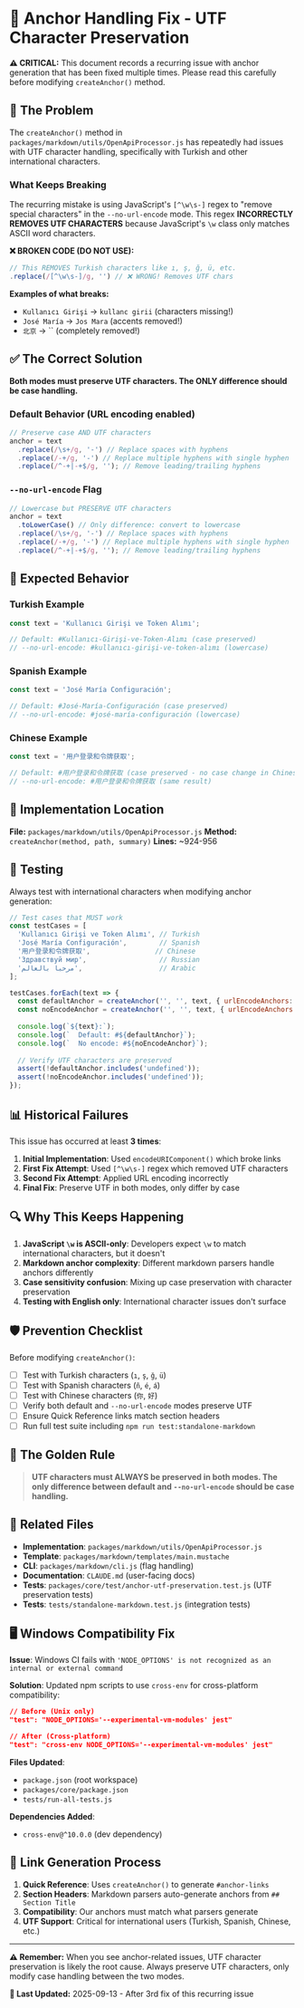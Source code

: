 # 🔗 Anchor Handling Fix - UTF Character Preservation

**⚠️ CRITICAL:** This document records a recurring issue with anchor generation that has been fixed multiple times. Please read this carefully before modifying `createAnchor()` method.

## 🚨 The Problem

The `createAnchor()` method in `packages/markdown/utils/OpenApiProcessor.js` has repeatedly had issues with UTF character handling, specifically with Turkish and other international characters.

### What Keeps Breaking

The recurring mistake is using JavaScript's `[^\w\s-]` regex to "remove special characters" in the `--no-url-encode` mode. This regex **INCORRECTLY REMOVES UTF CHARACTERS** because JavaScript's `\w` class only matches ASCII word characters.

**❌ BROKEN CODE (DO NOT USE):**
```javascript
// This REMOVES Turkish characters like ı, ş, ğ, ü, etc.
.replace(/[^\w\s-]/g, '') // ❌ WRONG! Removes UTF chars
```

**Examples of what breaks:**
- `Kullanıcı Girişi` → `kullanc girii` (characters missing!)
- `José María` → `Jos Mara` (accents removed!)
- `北京` → `` (completely removed!)

## ✅ The Correct Solution

**Both modes must preserve UTF characters. The ONLY difference should be case handling.**

### Default Behavior (URL encoding enabled)
```javascript
// Preserve case AND UTF characters
anchor = text
  .replace(/\s+/g, '-') // Replace spaces with hyphens
  .replace(/-+/g, '-') // Replace multiple hyphens with single hyphen
  .replace(/^-+|-+$/g, ''); // Remove leading/trailing hyphens
```

### `--no-url-encode` Flag
```javascript
// Lowercase but PRESERVE UTF characters
anchor = text
  .toLowerCase() // Only difference: convert to lowercase
  .replace(/\s+/g, '-') // Replace spaces with hyphens
  .replace(/-+/g, '-') // Replace multiple hyphens with single hyphen
  .replace(/^-+|-+$/g, ''); // Remove leading/trailing hyphens
```

## 🎯 Expected Behavior

### Turkish Example
```javascript
const text = 'Kullanıcı Girişi ve Token Alımı';

// Default: #Kullanıcı-Girişi-ve-Token-Alımı (case preserved)
// --no-url-encode: #kullanıcı-girişi-ve-token-alımı (lowercase)
```

### Spanish Example
```javascript
const text = 'José María Configuración';

// Default: #José-María-Configuración (case preserved)
// --no-url-encode: #josé-maría-configuración (lowercase)
```

### Chinese Example
```javascript
const text = '用户登录和令牌获取';

// Default: #用户登录和令牌获取 (case preserved - no case change in Chinese)
// --no-url-encode: #用户登录和令牌获取 (same result)
```

## 🔧 Implementation Location

**File:** `packages/markdown/utils/OpenApiProcessor.js`
**Method:** `createAnchor(method, path, summary)`
**Lines:** ~924-956

## 🧪 Testing

Always test with international characters when modifying anchor generation:

```javascript
// Test cases that MUST work
const testCases = [
  'Kullanıcı Girişi ve Token Alımı', // Turkish
  'José María Configuración',        // Spanish
  '用户登录和令牌获取',                // Chinese
  'Здравствуй мир',                  // Russian
  'مرحبا بالعالم',                   // Arabic
];

testCases.forEach(text => {
  const defaultAnchor = createAnchor('', '', text, { urlEncodeAnchors: true });
  const noEncodeAnchor = createAnchor('', '', text, { urlEncodeAnchors: false });
  
  console.log(`${text}:`);
  console.log(`  Default: #${defaultAnchor}`);
  console.log(`  No encode: #${noEncodeAnchor}`);
  
  // Verify UTF characters are preserved
  assert(!defaultAnchor.includes('undefined'));
  assert(!noEncodeAnchor.includes('undefined'));
});
```

## 📊 Historical Failures

This issue has occurred at least **3 times**:

1. **Initial Implementation**: Used `encodeURIComponent()` which broke links
2. **First Fix Attempt**: Used `[^\w\s-]` regex which removed UTF characters
3. **Second Fix Attempt**: Applied URL encoding incorrectly
4. **Final Fix**: Preserve UTF in both modes, only differ by case

## 🔍 Why This Keeps Happening

1. **JavaScript `\w` is ASCII-only**: Developers expect `\w` to match international characters, but it doesn't
2. **Markdown anchor complexity**: Different markdown parsers handle anchors differently
3. **Case sensitivity confusion**: Mixing up case preservation with character preservation
4. **Testing with English only**: International character issues don't surface

## 🛡️ Prevention Checklist

Before modifying `createAnchor()`:

- [ ] Test with Turkish characters (`ı`, `ş`, `ğ`, `ü`)
- [ ] Test with Spanish characters (`ñ`, `é`, `á`)  
- [ ] Test with Chinese characters (`你`, `好`)
- [ ] Verify both default and `--no-url-encode` modes preserve UTF
- [ ] Ensure Quick Reference links match section headers
- [ ] Run full test suite including `npm run test:standalone-markdown`

## 🎯 The Golden Rule

> **UTF characters must ALWAYS be preserved in both modes. The only difference between default and `--no-url-encode` should be case handling.**

## 📝 Related Files

- **Implementation**: `packages/markdown/utils/OpenApiProcessor.js`
- **Template**: `packages/markdown/templates/main.mustache`
- **CLI**: `packages/markdown/cli.js` (flag handling)
- **Documentation**: `CLAUDE.md` (user-facing docs)
- **Tests**: `packages/core/test/anchor-utf-preservation.test.js` (UTF preservation tests)
- **Tests**: `tests/standalone-markdown.test.js` (integration tests)

## 🖥️ Windows Compatibility Fix

**Issue**: Windows CI fails with `'NODE_OPTIONS' is not recognized as an internal or external command`

**Solution**: Updated npm scripts to use `cross-env` for cross-platform compatibility:
```json
// Before (Unix only)
"test": "NODE_OPTIONS='--experimental-vm-modules' jest"

// After (Cross-platform)
"test": "cross-env NODE_OPTIONS='--experimental-vm-modules' jest"
```

**Files Updated**:
- `package.json` (root workspace)
- `packages/core/package.json` 
- `tests/run-all-tests.js`

**Dependencies Added**: 
- `cross-env@^10.0.0` (dev dependency)

## 🔗 Link Generation Process

1. **Quick Reference**: Uses `createAnchor()` to generate `#anchor-links`
2. **Section Headers**: Markdown parsers auto-generate anchors from `## Section Title`
3. **Compatibility**: Our anchors must match what parsers generate
4. **UTF Support**: Critical for international users (Turkish, Spanish, Chinese, etc.)

---

**⚠️ Remember:** When you see anchor-related issues, UTF character preservation is likely the root cause. Always preserve UTF characters, only modify case handling between the two modes.

**🔄 Last Updated:** 2025-09-13 - After 3rd fix of this recurring issue